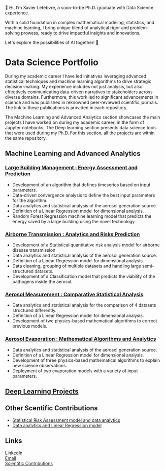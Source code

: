 👋 Hi, I’m Xavier Lefebvre, a soon-to-be Ph.D. graduate with Data Science experience. 

With a solid foundation in complex mathematical modeling, statistics, and machine learning, 
I bring unique blend of analytical rigor and problem-solving prowess, 
ready to drive impactful insights and innovations.

Let's explore the possibilities of AI together! 🚀

# Data Science Portfolio
During my academic career I have led initiatives leveraging advanced statistical techniques and machine learning algorithms to drive strategic decision-making. My experience includes not just analysis, but also effectively communicating data-driven narratives to stakeholders across diverse domains. Furthermore, this work led to significant advancements in science and was published in reknowned peer-reviewed scientific journals. The link to these publications is provided in each repository. 

The Machine Learning and Advanced Analytics section showcases the main projects I have worked on during my academic career, in the form of Jupyter notebooks. The Deep learning section presents data science tools that were used during my Ph.D. For this section, all the projects are within the same repository.

## Machine Learning and Advanced Analytics

### [Large Building Management : Energy Assessment and Prediction](https://github.com/xalef/Evoqua_Final) 
- Development of an algorithm that defines timeseries based on input parameters.
- Data-driven convergence analysis to define the best input parameters for the algorithm. 
- Data analytics and statistical analysis of the aerosol generation source.
- Definition of a Linear Regression model for dimensional analysis.
- Random Forest Regression machine learning model that predicts the energy saved by a large building using the novel technology.
 
### [Airborne Transmission : Analytics and Risks Prediction](https://github.com/xalef/CODE)
- Development of a Statistical quantitative risk analysis model for airborne disease transmission
- Data analytics and statistical analysis of the aerosol generation source.
- Definition of a Linear Regression model for dimensional analysis.
- Data cleaning, grouping of multiple datasets and handling large semi-structured datasets.
- Development of a Classification model that predicts the viability of the pathogens inside the aerosol.

### [Aerosol Measurement : Comparative Statistical Analysis](https://github.com/xalef/Comparaison/tree/main)
- Data analytics and statistical analysis for the comparison of 4 datasets structured differently.
- Definition of a Linear Regression model for dimensional analysis.
- Development of two physics-based mathematical algorithms to correct previous models.

### [Aerosol Evaporation : Mathematical Algorithms and Analytics](https://github.com/xalef/Evaporation)
- Data analytics and statistical analysis of the aerosol generation source.
- Definition of a Linear Regression model for dimensional analysis.
- Development of three physics-based mathematical algorithms to explain new science observations.
- Deployment of two evaporation models with a variety of input parameters.

## [Deep Learning Projects](https://github.com/xalef/Projects/tree/main)

## Other Scentific Contributions
- [Statistical Risk Assessment model and data analytics](https://scholar.google.com/citations?view_op=view_citation&hl=fr&user=Oy0XYGMAAAAJ&citation_for_view=Oy0XYGMAAAAJ:UeHWp8X0CEIC)
- [Data analytics and Linear Regression model](https://www.sciencedirect.com/science/article/pii/S004313542201377X)

## Links
[LinkedIn](https://www.linkedin.com/in/xavier-lefebvre-phd/)  
[Email](mailto:xavier.lefebvre008@gmail.com)  
[Scientific Contributions](https://scholar.google.com/citations?user=Oy0XYGMAAAAJ&hl=fr)
